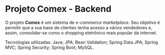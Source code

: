 # Projeto Comex - Backend

O projeto **Comex** é um sistema de _e-commerce marketplace_. Seu objetivo é permitir que a sua base de clientes tenha acesso a vários vendedores e, assim, consolidar-se como o shopping eletrônico mais popular da internet.

Tecnologias utilizadas: 
Java;
JPA;
Bean Validation;
Spring Data JPA;
Spring MVC;
Spring Security;
Spring Boot;
MySQL.


